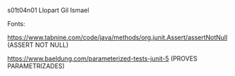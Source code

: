 s01t04n01 Llopart Gil Ismael

Fonts:

https://www.tabnine.com/code/java/methods/org.junit.Assert/assertNotNull (ASSERT NOT NULL)

https://www.baeldung.com/parameterized-tests-junit-5 (PROVES PARAMETRIZADES)


